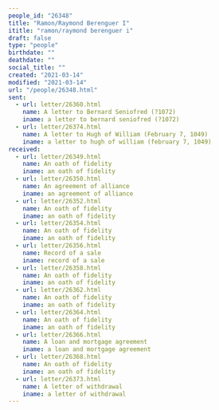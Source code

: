 ```yaml
---
people_id: "26348"
title: "Ramon/Raymond Berenguer I"
ititle: "ramon/raymond berenguer i"
draft: false
type: "people"
birthdate: ""
deathdate: ""
social_title: ""
created: "2021-03-14"
modified: "2021-03-14"
url: "/people/26348.html"
sent:
  - url: letter/26360.html
    name: A letter to Bernard Seniofred (?1072)
    iname: a letter to bernard seniofred (?1072)
  - url: letter/26374.html
    name: A letter to Hugh of William (February 7, 1049)
    iname: a letter to hugh of william (february 7, 1049)
received:
  - url: letter/26349.html
    name: An oath of fidelity
    iname: an oath of fidelity
  - url: letter/26350.html
    name: An agreement of alliance
    iname: an agreement of alliance
  - url: letter/26352.html
    name: An oath of fidelity
    iname: an oath of fidelity
  - url: letter/26354.html
    name: An oath of fidelity
    iname: an oath of fidelity
  - url: letter/26356.html
    name: Record of a sale
    iname: record of a sale
  - url: letter/26358.html
    name: An oath of fidelity
    iname: an oath of fidelity
  - url: letter/26362.html
    name: An oath of fidelity
    iname: an oath of fidelity
  - url: letter/26364.html
    name: An oath of fidelity
    iname: an oath of fidelity
  - url: letter/26366.html
    name: A loan and mortgage agreement
    iname: a loan and mortgage agreement
  - url: letter/26368.html
    name: An oath of fidelity
    iname: an oath of fidelity
  - url: letter/26373.html
    name: A letter of withdrawal
    iname: a letter of withdrawal
---
```

